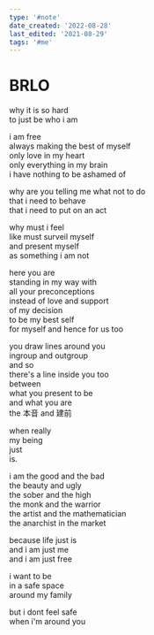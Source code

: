 ```yaml
---
type: '#note'
date_created: '2022-08-28'
last_edited: '2021-08-29'
tags: '#me'
---
```


# BRLO

why it is so hard \
to just be who i am

i am free \
always making the best of myself \
only love in my heart \
only everything in my brain \
i have nothing to be ashamed of

why are you telling me what not to do \
that i need to behave \
that i need to put on an act

why must i feel \
like must surveil myself \
and present myself \
as something i am not

here you are \
standing in my way with \
all your preconceptions \
instead of love and support \
of my decision \
to be my best self \
for myself and hence for us too

you draw lines around you \
ingroup and outgroup \
and so \
there's a line inside you too \
between \
what you present to be \
and what you are \
the 本音 and 建前

when really \
my being \
just \
is.

i am the good and the bad \
the beauty and ugly \
the sober and the high \
the monk and the warrior \
the artist and the mathematician \
the anarchist in the market

because life just is \
and i am just me \
and i am just free

i want to be \
in a safe space \
around my family

but i dont feel safe \
when i'm around you

